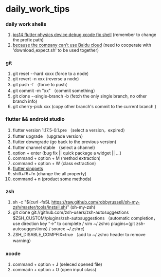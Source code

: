 # daily_work_tips

### daily work shells
 
1. [ios14 flutter physics device debug xcode fix shell](https://github.com/Wbqqqq/daily_work_tips/blob/main/iOS_14_flutter_attach_fix.sh) (remember to change the prefix path)
2. [because the company can't use Baidu cloud](https://github.com/Wbqqqq/daily_work_tips/blob/main/start_download.sh) (need to cooperate with 'download_expect.sh' to be used together)


### git

1. git reset --hard xxxx (force to a node)
2. git revert -n xxx (reverse a node)
3. git push -f （force to push）
4. git commit -m "xx" （commit something）
5. git clone --single-branch -b (fetch the only single branch, no other branch info)
6. git cherry-pick xxx (copy other branch's commit to the current branch )



### flutter && android studio

1. flutter version 1.17.5-0.1.pre （select a version，expired）
2. flutter upgrade （upgrade version）
3. flutter downgrade (go back to the previous version)
4. flutter channel stable （select a channel）
5. option + enter (bug fix || quick package a widget || ...)
6. command + option + M (method extraction)
7. command + option + W (class extraction)
8. [flutter sinppets](https://github.com/georgeherby/flutter-snippets/blob/master/README.md)
9. shift+f6+fn (change the all property)
10. command + n (product some methods)

### zsh 
1. sh -c "$(curl -fsSL https://raw.github.com/robbyrussell/oh-my-zsh/master/tools/install.sh)" (oh-my-zsh)
2. git clone git://github.com/zsh-users/zsh-autosuggestions $ZSH_CUSTOM/plugins/zsh-autosuggestions （automatic completion，use direction key “->” to complete /
   vim ~/.zshrc plugins=(git zsh-autosuggestions) / source ~/.zshrc)
3. ZSH_DISABLE_COMPFIX=true （add to ~/.zshrc header to remove warning）

### xcode
1. command + option + J (seleced opened file)
2. commadn + option + O (open input class)




